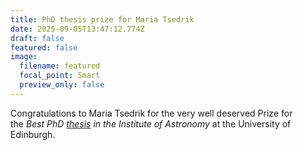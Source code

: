 ```yaml
---
title: PhD thesis prize for Maria Tsedrik
date: 2025-09-05T13:47:12.774Z
draft: false
featured: false
image:
  filename: featured
  focal_point: Smart
  preview_only: false
---
```

Congratulations to Maria Tsedrik for the very well deserved Prize for the *Best PhD [thesis](https://era.ed.ac.uk/handle/1842/43410) in the Institute of Astronomy* at the University of Edinburgh.